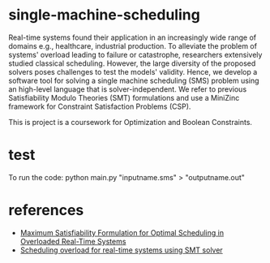 # single-machine-scheduling
Real-time systems found their application in an increasingly wide range of domains  e.g., healthcare, industrial production. To alleviate the problem of systems' overload leading to failure or catastrophe, researchers extensively studied classical scheduling. However, the large diversity of the proposed solvers poses challenges to test the models' validity. Hence, we develop a software tool for solving a single machine scheduling (SMS) problem using an high-level language that is solver-independent. We refer to previous Satisfiability Modulo Theories (SMT) formulations and use a MiniZinc framework for Constraint Satisfaction Problems (CSP). 

This is project is a coursework for Optimization and Boolean Constraints.

# test
To run the code: python main.py "inputname.sms" > "outputname.out"

# references
* [Maximum Satisfiability Formulation for Optimal Scheduling in Overloaded Real-Time Systems](https://link.springer.com/chapter/10.1007/978-3-030-29908-8_49)
* [Scheduling overload for real-time systems using SMT solver](https://ieeexplore.ieee.org/document/7515899)
